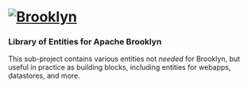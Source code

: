 
# [![**Brooklyn**](https://brooklyn.apache.org/style/img/apache-brooklyn-logo-244px-wide.png)](http://brooklyn.apache.org/)

### Library of Entities for Apache Brooklyn

This sub-project contains various entities not *needed* for Brooklyn,
but useful in practice as building blocks, including entities for webapps,
datastores, and more.

